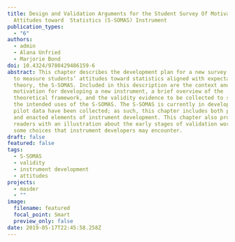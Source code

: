 ```yaml
---
title: Design and Validation Arguments for the Student Survey Of Motivational
  Attitudes toward  Statistics (S-SOMAS) Instrument
publication_types:
  - "6"
authors:
  - admin
  - Alana Unfried
  - Marjorie Bond
doi: 10.4324/9780429486159-6
abstract: This chapter describes the development plan for a new survey designed
  to measure students’ attitudes toward statistics aligned with expectancy value
  theory, the S-SOMAS. Included in this description are the context and
  motivation for developing a new instrument, a brief overview of the
  theoretical framework, and the validity evidence to be collected to support
  the intended uses of the S-SOMAS. The S-SOMAS is currently in development and
  pilot data have been collected; as such, this chapter includes both planned
  and enacted elements of instrument development. This chapter also provides
  readers with an illustration about the early stages of validation work and
  some choices that instrument developers may encounter.
draft: false
featured: false
tags:
  - S-SOMAS
  - validity
  - instrument development
  - attitudes
projects:
  - masder
  - ""
image:
  filename: featured
  focal_point: Smart
  preview_only: false
date: 2019-05-17T22:45:58.258Z
---
```

